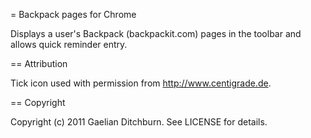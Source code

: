 = Backpack pages for Chrome

Displays a user's Backpack (backpackit.com) pages in the toolbar and allows quick reminder entry.

== Attribution

Tick icon used with permission from http://www.centigrade.de.

== Copyright

Copyright (c) 2011 Gaelian Ditchburn. See LICENSE for details.